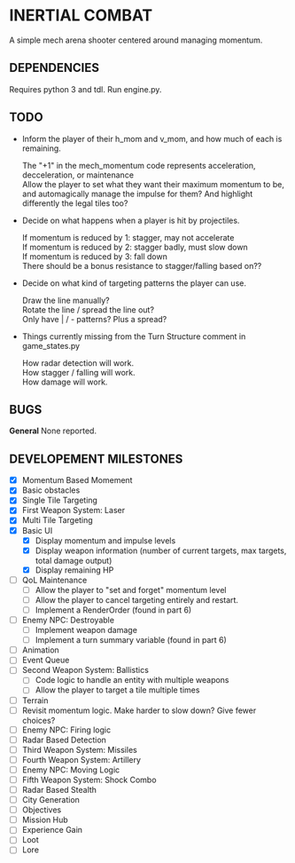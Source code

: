 # INERTIAL COMBAT
A simple mech arena shooter centered around managing momentum.

## DEPENDENCIES
Requires python 3 and tdl. 
Run engine.py.

## TODO
* Inform the player of their h_mom and v_mom, and how much of each is remaining.

   The "+1" in the mech_momentum code represents acceleration, decceleration, or maintenance  
   Allow the player to set what they want their maximum momentum to be, and automagically manage the impulse for them? And highlight differently the legal tiles too?

* Decide on what happens when a player is hit by projectiles.

   If momentum is reduced by 1: stagger, may not accelerate  
   If momentum is reduced by 2: stagger badly, must slow down  
   If momentum is reduced by 3: fall down  
   There should be a bonus resistance to stagger/falling based on??  

* Decide on what kind of targeting patterns the player can use.

   Draw the line manually?  
   Rotate the line / spread the line out?  
   Only have | / - patterns? Plus a spread?  

* Things currently missing from the Turn Structure comment in game_states.py

   How radar detection will work.  
   How stagger / falling will work.  
   How damage will work.  

## BUGS
__General__
None reported.

## DEVELOPEMENT MILESTONES
- [x] Momentum Based Momement
- [x] Basic obstacles
- [x] Single Tile Targeting
- [x] First Weapon System: Laser
- [x] Multi Tile Targeting
- [x] Basic UI
  - [x] Display momentum and impulse levels
  - [x] Display weapon information (number of current targets, max targets, total damage output)
  - [x] Display remaining HP
- [ ] QoL Maintenance
  - [ ] Allow the player to "set and forget" momentum level
  - [ ] Allow the player to cancel targeting entirely and restart.
  - [ ] Implement a RenderOrder (found in part 6)
- [ ] Enemy NPC: Destroyable
  - [ ] Implement weapon damage
  - [ ] Implement a turn summary variable (found in part 6)
- [ ] Animation
- [ ] Event Queue
- [ ] Second Weapon System: Ballistics
  - [ ] Code logic to handle an entity with multiple weapons
  - [ ] Allow the player to target a tile multiple times
- [ ] Terrain
- [ ] Revisit momentum logic. Make harder to slow down? Give fewer choices?
- [ ] Enemy NPC: Firing logic
- [ ] Radar Based Detection
- [ ] Third Weapon System: Missiles
- [ ] Fourth Weapon System: Artillery
- [ ] Enemy NPC: Moving Logic
- [ ] Fifth Weapon System: Shock Combo
- [ ] Radar Based Stealth
- [ ] City Generation
- [ ] Objectives
- [ ] Mission Hub
- [ ] Experience Gain
- [ ] Loot
- [ ] Lore